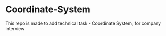 # Coordinate-System
This repo is made to add technical task - Coordinate System, for company interview
